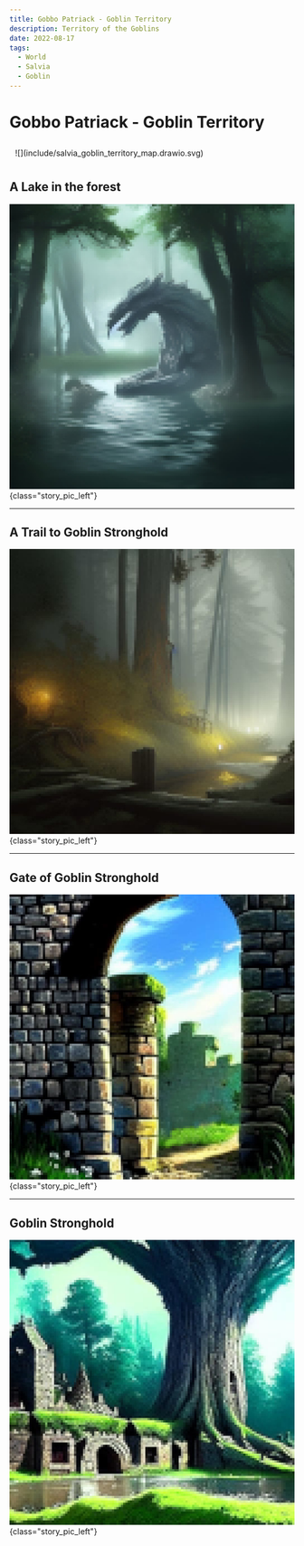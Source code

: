 ```yaml
---
title: Gobbo Patriack - Goblin Territory
description: Territory of the Goblins
date: 2022-08-17
tags:
  - World
  - Salvia
  - Goblin
---
```


# Gobbo Patriack - Goblin Territory

<div class="map_background" style="background-image: url(../include/black-forest.lores.png); background-repeat: no-repeat; background-size: cover;padding:10px;" markdown="1">
![](include/salvia_goblin_territory_map.drawio.svg)
</div>

## A Lake in the forest

![](gfx/lores/lake_in_forest_monster.jpg){class="story_pic_left"}

<hr style="clear:both;"/>

## A Trail to Goblin Stronghold

![](gfx/lores/a_trail_to_goblin_stronghold.jpg){class="story_pic_left"}

<hr style="clear:both;"/>

## Gate of Goblin Stronghold

![](gfx/lores/gate_of_goblin_stronghold.jpg){class="story_pic_left"}

<hr style="clear:both;"/>

## Goblin Stronghold

![](gfx/lores/goblin_stronghold_dark_fantasy.jpg){class="story_pic_left"}
